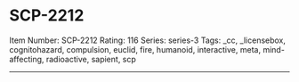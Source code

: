 # SCP-2212
Item Number: SCP-2212
Rating: 116
Series: series-3
Tags: _cc, _licensebox, cognitohazard, compulsion, euclid, fire, humanoid, interactive, meta, mind-affecting, radioactive, sapient, scp

---